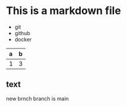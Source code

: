 # This is a markdown file

- git 
- github
- docker

|a|b|
|:-|:-|
|1|3|



## text

new brnch
branch is main
